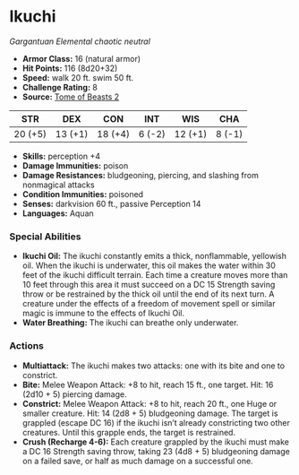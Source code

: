# Ikuchi

*Gargantuan* *Elemental* *chaotic neutral*

- **Armor Class:** 16 (natural armor)
- **Hit Points:** 116 (8d20+32)
- **Speed:** walk 20 ft. swim 50 ft.
- **Challenge Rating:** 8
- **Source:** [Tome of Beasts 2](https://koboldpress.com/kpstore/product/tome-of-beasts-2-for-5th-edition/)

| STR | DEX | CON | INT | WIS | CHA |
| --- | --- | --- | --- | --- | --- |
| 20 (+5) | 13 (+1) | 18 (+4) | 6 (-2) | 12 (+1) | 8 (-1) |

- **Skills:** perception +4
- **Damage Immunities:** poison
- **Damage Resistances:** bludgeoning, piercing, and slashing from nonmagical attacks
- **Condition Immunities:** poisoned
- **Senses:** darkvision 60 ft., passive Perception 14
- **Languages:** Aquan
### Special Abilities
- **Ikuchi Oil:** The ikuchi constantly emits a thick, nonflammable, yellowish oil. When the ikuchi is underwater, this oil makes the water within 30 feet of the ikuchi difficult terrain. Each time a creature moves more than 10 feet through this area it must succeed on a DC 15 Strength saving throw or be restrained by the thick oil until the end of its next turn. A creature under the effects of a freedom of movement spell or similar magic is immune to the effects of Ikuchi Oil.
- **Water Breathing:** The ikuchi can breathe only underwater.
### Actions
- **Multiattack:** The ikuchi makes two attacks: one with its bite and one to constrict.
- **Bite:** Melee Weapon Attack: +8 to hit, reach 15 ft., one target. Hit: 16 (2d10 + 5) piercing damage.
- **Constrict:** Melee Weapon Attack: +8 to hit, reach 20 ft., one Huge or smaller creature. Hit: 14 (2d8 + 5) bludgeoning damage. The target is grappled (escape DC 16) if the ikuchi isn’t already constricting two other creatures. Until this grapple ends, the target is restrained.
- **Crush (Recharge 4-6):** Each creature grappled by the ikuchi must make a DC 16 Strength saving throw, taking 23 (4d8 + 5) bludgeoning damage on a failed save, or half as much damage on a successful one.
